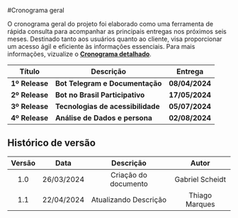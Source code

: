 #Cronograma geral

O cronograma geral do projeto foi elaborado como uma ferramenta de rápida consulta para acompanhar as principais entregas nos próximos seis meses. Destinado tanto aos usuários quanto ao cliente, visa proporcionar um acesso ágil e eficiente às informações essenciais. Para mais informações, vizualize o  [**Cronograma detalhado**](./Cronograma%20Detalhado.md).


 Título                   | Descrição                                      |    Entrega     |
|-------------------------|------------------------------------------------|----------------|
| **1º Release**          | **Bot Telegram e Documentação**                | **08/04/2024** |
| **2º Release**          | **Bot no Brasil Participativo**                | **17/05/2024** | 
| **3º Release**          | **Tecnologias de acessibilidade**              | **05/07/2024** | 
| **4º Release**          | **Análise de Dados e persona**                 | **02/08/2024** |

## Histórico de versão

| Versão |    Data    |                       Descrição                       |      Autor       |
| :----: | :--------: | :---------------------------------------------------: | :--------------: |
|  1.0   | 26/03/2024 |           Criação do documento                        | Gabriel Scheidt  |
|  1.1   | 22/04/2024 |           Atualizando Descrição                       | Thiago Marques   |